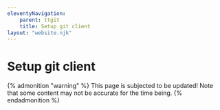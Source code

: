 ```yaml
---
eleventyNavigation:
    parent: ttgit
    title: Setup git client
layout: "website.njk"
---
```


# Setup git client

{% admonition "warning" %}
This page is subjected to be updated! Note that some content may not be accurate for the time being. 
{% endadmonition %}